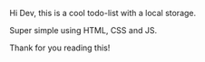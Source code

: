Hi Dev, this is a cool todo-list with a local storage.

Super simple using HTML, CSS and JS. 

Thank for you reading this!